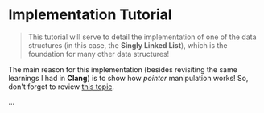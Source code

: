 # Implementation Tutorial

> This tutorial will serve to detail the implementation of one of the data structures (in this case, the **Singly Linked List**), which is the foundation for many other data structures!

The main reason for this implementation (besides revisiting the same learnings I had in **Clang**) is to show how _pointer_ manipulation works! So, don't forget to review [this topic](./TUTORIAL.md).

...

[//]: # "Falar sobre `error`, módulos, exportações e importações no Go e implementar a singly linked list de forma detalhada"
